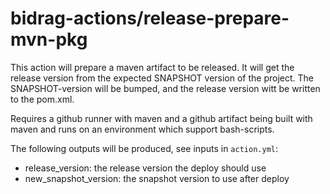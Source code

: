 # bidrag-actions/release-prepare-mvn-pkg

This action will prepare a maven artifact to be released. It will get the
release version from the expected SNAPSHOT version of the project. The
SNAPSHOT-version will be bumped, and the release version witt be written
to the pom.xml.

Requires a github runner with maven and a github artifact being built
with maven and runs on an environment which support bash-scripts.

The following outputs will be produced, see inputs in `action.yml`:
- release_version: the release version the deploy should use
- new_snapshot_version: the snapshot version to use after deploy
